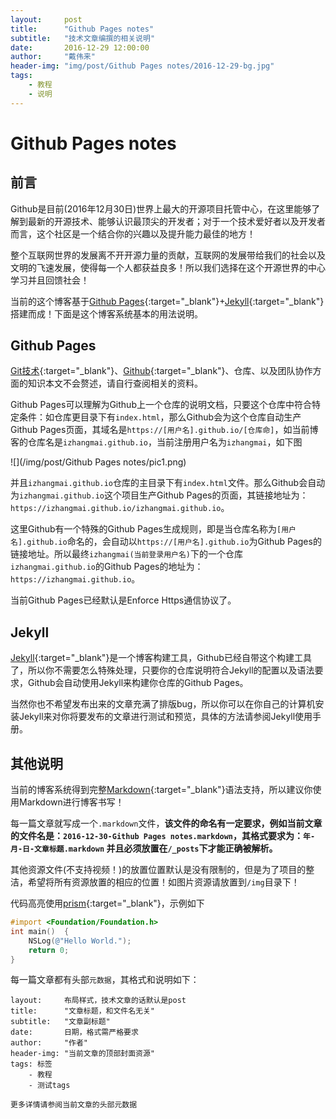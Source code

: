 ```yaml
---
layout:     post
title:      "Github Pages notes"
subtitle:   "技术文章编撰的相关说明"
date:       2016-12-29 12:00:00
author:     "戴伟来"
header-img: "img/post/Github Pages notes/2016-12-29-bg.jpg"
tags:
    - 教程
    - 说明
---
```




# Github Pages notes

## 前言

Github是目前(2016年12月30日)世界上最大的开源项目托管中心，在这里能够了解到最新的开源技术、能够认识最顶尖的开发者；对于一个技术爱好者以及开发者而言，这个社区是一个结合你的兴趣以及提升能力最佳的地方！

整个互联网世界的发展离不开开源力量的贡献，互联网的发展带给我们的社会以及文明的飞速发展，使得每一个人都获益良多！所以我们选择在这个开源世界的中心学习并且回馈社会！

当前的这个博客基于[Github Pages](https://pages.github.com/){:target="_blank"}+[Jekyll](https://jekyllrb.com/){:target="_blank"}搭建而成！下面是这个博客系统基本的用法说明。



## Github Pages

[Git技术](http://www.liaoxuefeng.com/wiki/0013739516305929606dd18361248578c67b8067c8c017b000){:target="_blank"}、[Github](https://help.github.com/){:target="_blank"}、仓库、以及团队协作方面的知识本文不会赘述，请自行查阅相关的资料。

Github Pages可以理解为Github上一个仓库的说明文档，只要这个仓库中符合特定条件：如仓库更目录下有`index.html`，那么Github会为这个仓库自动生产Github Pages页面，其域名是`https://[用户名].github.io/[仓库命]`，如当前博客的仓库名是`izhangmai.github.io`，当前注册用户名为`izhangmai`，如下图

![](/img/post/Github Pages notes/pic1.png)

并且`izhangmai.github.io`仓库的主目录下有`index.html`文件。那么Github会自动为`izhangmai.github.io`这个项目生产Github Pages的页面，其链接地址为：`https://izhangmai.github.io/izhangmai.github.io`。

这里Github有一个特殊的Github Pages生成规则，即是当仓库名称为`[用户名].github.io`命名的，会自动以`https://[用户名].github.io`为Github Pages的链接地址。所以最终`izhangmai(当前登录用户名)`下的一个仓库`izhangmai.github.io`的Github Pages的地址为：`https://izhangmai.github.io`。

当前Github Pages已经默认是Enforce Https通信协议了。



## Jekyll

[Jekyll](){:target="_blank"}是一个博客构建工具，Github已经自带这个构建工具了，所以你不需要怎么特殊处理，只要你的仓库说明符合Jekyll的配置以及语法要求，Github会自动使用Jekyll来构建你仓库的Github Pages。

当然你也不希望发布出来的文章充满了排版bug，所以你可以在你自己的计算机安装Jekyll来对你将要发布的文章进行测试和预览，具体的方法请参阅Jekyll使用手册。



## 其他说明

当前的博客系统得到完整[Markdown](https://www.appinn.com/markdown/){:target="_blank"}语法支持，所以建议你使用Markdown进行博客书写！

每一篇文章就写成一个`.markdown`文件，**该文件的命名有一定要求，例如当前文章的文件名是：`2016-12-30-Github Pages notes.markdown`，其格式要求为：`年-月-日-文章标题.markdown` 并且必须放置在`/_posts`下才能正确被解析。**

其他资源文件(不支持视频！)的放置位置默认是没有限制的，但是为了项目的整洁，希望将所有资源放置的相应的位置！如图片资源请放置到`/img`目录下！

代码高亮使用[prism](https://prismjs.com/){:target="_blank"}，示例如下

``` objectivec
#import <Foundation/Foundation.h>  
int main()  {  
    NSLog(@"Hello World.");  
    return 0;  
}
```

每一篇文章都有头部`元数据`，其格式和说明如下：

```
layout:     布局样式，技术文章的话默认是post
title:      "文章标题，和文件名无关"
subtitle:   "文章副标题"
date:       日期，格式需严格要求
author:     "作者"
header-img: "当前文章的顶部封面资源"
tags: 标签
    - 教程
    - 测试tags
    
更多详情请参阅当前文章的头部元数据   
```



